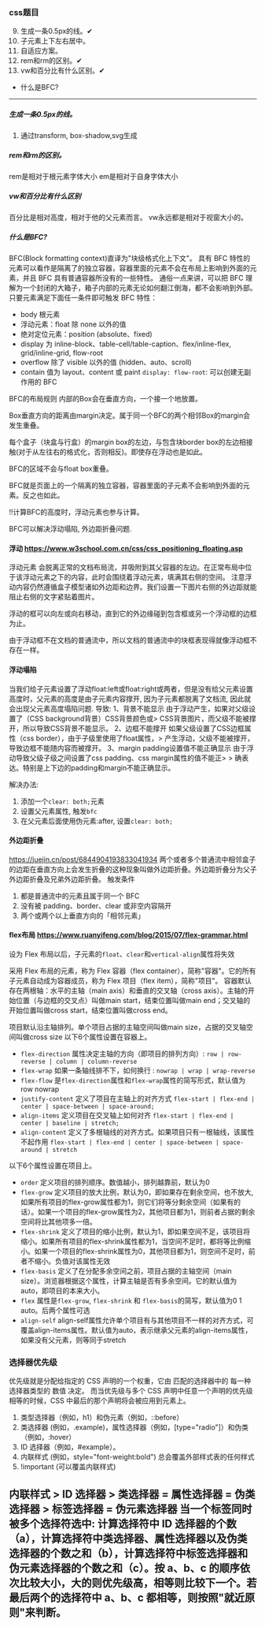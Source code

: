 ### css题目
9. 生成一条0.5px的线。✔
8. 子元素上下左右居中。
10. 自适应方案。
11. rem和rm的区别。✔
12. vw和百分比有什么区别。✔
* 什么是BFC?

-----
#####  生成一条0.5px的线。
1. 通过transform, box-shadow,svg生成

##### rem和rm的区别。
rem是相对于根元素字体大小
em是相对于自身字体大小

##### vw和百分比有什么区别
百分比是相对高度，相对于他的父元素而言。
vw永远都是相对于视窗大小的。

##### 什么是BFC?
BFC(Block formatting context)直译为"块级格式化上下文"。
具有 BFC 特性的元素可以看作是隔离了的独立容器，容器里面的元素不会在布局上影响到外面的元素，并且 BFC 具有普通容器所没有的一些特性。
通俗一点来讲，可以把 BFC 理解为一个封闭的大箱子，箱子内部的元素无论如何翻江倒海，都不会影响到外部。
只要元素满足下面任一条件即可触发 BFC 特性：

* body 根元素
* 浮动元素：float 除 none 以外的值
* 绝对定位元素：position (absolute、fixed)
* display 为 inline-block、table-cell/table-caption、flex/inline-flex, grid/inline-grid, flow-root
* overflow 除了 visible 以外的值 (hidden、auto、scroll)
* contain 值为 layout、content 或 paint
`display: flow-root`: 可以创建无副作用的 BFC

BFC的布局规则
内部的Box会在垂直方向，一个接一个地放置。

Box垂直方向的距离由margin决定。属于同一个BFC的两个相邻Box的margin会发生重叠。

每个盒子（块盒与行盒）的margin box的左边，与包含块border box的左边相接触(对于从左往右的格式化，否则相反)。即使存在浮动也是如此。

BFC的区域不会与float box重叠。

BFC就是页面上的一个隔离的独立容器，容器里面的子元素不会影响到外面的元素。反之也如此。

!!计算BFC的高度时，浮动元素也参与计算。

BFC可以解决浮动塌陷, 外边距折叠问题. 


#### 浮动 https://www.w3school.com.cn/css/css_positioning_floating.asp
浮动元素 会脱离正常的文档布局流，并吸附到其父容器的左边。在正常布局中位于该浮动元素之下的内容，此时会围绕着浮动元素，填满其右侧的空间。
注意浮动内容仍然遵循盒子模型诸如外边距和边界。我们设置一下图片右侧的外边距就能阻止右侧的文字紧贴着图片。

浮动的框可以向左或向右移动，直到它的外边缘碰到包含框或另一个浮动框的边框为止。

由于浮动框不在文档的普通流中，所以文档的普通流中的块框表现得就像浮动框不存在一样。

#### 浮动塌陷
当我们给子元素设置了浮动float:left或float:right或两者，但是没有给父元素设置高度时，父元素的高度是由子元素内容撑开, 因为子元素都脱离了文档流, 因此就会出现父元素高度塌陷问题.
导致:
1、背景不能显示
由于浮动产生，如果对父级设置了（CSS background背景）CSS背景颜色或> CSS背景图片，而父级不能被撑开，所以导致CSS背景不能显示。
2、边框不能撑开
如果父级设置了CSS边框属性（css border），由于子级里使用了float属性，> 产生浮动，父级不能被撑开，导致边框不能随内容而被撑开。
3、margin padding设置值不能正确显示
由于浮动导致父级子级之间设置了css padding、css margin属性的值不能正> > 确表达。特别是上下边的padding和margin不能正确显示。

解决办法:
1. 添加一个`clear: both;`元素
2. 设置父元素属性, 触发`bfc`
3. 在父元素后面使用伪元素:after, 设置`clear: both;`

#### 外边距折叠
https://juejin.cn/post/6844904193833041934
两个或者多个普通流中相邻盒子的边距在垂直方向上会发生折叠的这种现象叫做外边距折叠。外边距折叠分为父子外边距折叠及兄弟外边距折叠。
触发条件
1. 都是普通流中的元素且属于同一个 BFC
2. 没有被 padding、border、clear 或非空内容隔开
3. 两个或两个以上垂直方向的「相邻元素」

#### flex布局 https://www.ruanyifeng.com/blog/2015/07/flex-grammar.html
设为 Flex 布局以后，子元素的`float`、`clear`和`vertical-align`属性将失效

采用 Flex 布局的元素，称为 Flex 容器（flex container），简称"容器"。它的所有子元素自动成为容器成员，称为 Flex 项目（flex item），简称"项目"。
容器默认存在两根轴：水平的主轴（main axis）和垂直的交叉轴（cross axis）。主轴的开始位置（与边框的交叉点）叫做main start，结束位置叫做main end；交叉轴的开始位置叫做cross start，结束位置叫做cross end。

项目默认沿主轴排列。单个项目占据的主轴空间叫做main size，占据的交叉轴空间叫做cross size
以下6个属性设置在容器上。
* `flex-direction` 属性决定主轴的方向（即项目的排列方向）: `row | row-reverse | column | column-reverse`
* `flex-wrap` 如果一条轴线排不下，如何换行 : `nowrap | wrap | wrap-reverse`
* `flex-flow` 是`flex-direction`属性和`flex-wrap`属性的简写形式，默认值为row nowrap
* `justify-content` 定义了项目在主轴上的对齐方式  `flex-start | flex-end | center | space-between | space-around;`
* `align-items` 定义项目在交叉轴上如何对齐 `flex-start | flex-end | center | baseline | stretch;`
* `align-content` 定义了多根轴线的对齐方式。如果项目只有一根轴线，该属性不起作用 `flex-start | flex-end | center | space-between | space-around | stretch`

以下6个属性设置在项目上。
* `order` 定义项目的排列顺序。数值越小，排列越靠前，默认为0
* `flex-grow` 定义项目的放大比例，默认为0，即如果存在剩余空间，也不放大, 如果所有项目的flex-grow属性都为1，则它们将等分剩余空间（如果有的话）。如果一个项目的flex-grow属性为2，其他项目都为1，则前者占据的剩余空间将比其他项多一倍。
* `flex-shrink` 定义了项目的缩小比例，默认为1，即如果空间不足，该项目将缩小。如果所有项目的flex-shrink属性都为1，当空间不足时，都将等比例缩小。如果一个项目的flex-shrink属性为0，其他项目都为1，则空间不足时，前者不缩小。负值对该属性无效
* `flex-basis` 定义了在分配多余空间之前，项目占据的主轴空间（main size）。浏览器根据这个属性，计算主轴是否有多余空间。它的默认值为auto，即项目的本来大小。
* `flex` 属性是`flex-grow`, `flex-shrink` 和 `flex-basis`的简写，默认值为0 1 auto。后两个属性可选
* `align-self` align-self属性允许单个项目有与其他项目不一样的对齐方式，可覆盖align-items属性。默认值为auto，表示继承父元素的align-items属性，如果没有父元素，则等同于stretch

### 选择器优先级
优先级就是分配给指定的 CSS 声明的一个权重，它由 匹配的选择器中的 每一种选择器类型的 数值 决定。
而当优先级与多个 CSS 声明中任意一个声明的优先级相等的时候，CSS 中最后的那个声明将会被应用到元素上。

1. 类型选择器（例如，h1）和伪元素（例如，::before）
2. 类选择器 (例如，.example)，属性选择器（例如，[type="radio"]）和伪类（例如，:hover）
3. ID 选择器（例如，#example）。
4. 内联样式 (例如，style="font-weight:bold") 总会覆盖外部样式表的任何样式
5. !important (可以覆盖内联样式)

内联样式 > ID 选择器 > 类选择器 = 属性选择器 = 伪类选择器 > 标签选择器 = 伪元素选择器
当一个标签同时被多个选择符选中: 计算选择符中 ID 选择器的个数（a），计算选择符中类选择器、属性选择器以及伪类选择器的个数之和（b），计算选择符中标签选择器和伪元素选择器的个数之和（c）。按 a、b、c 的顺序依次比较大小，大的则优先级高，相等则比较下一个。若最后两个的选择符中 a、b、c 都相等，则按照"就近原则"来判断。
-----